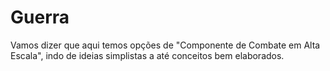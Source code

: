 # Guerra

Vamos dizer que aqui temos opções de "Componente de Combate em Alta Escala", indo de ideias simplistas a até conceitos bem elaborados.

<t-war />
